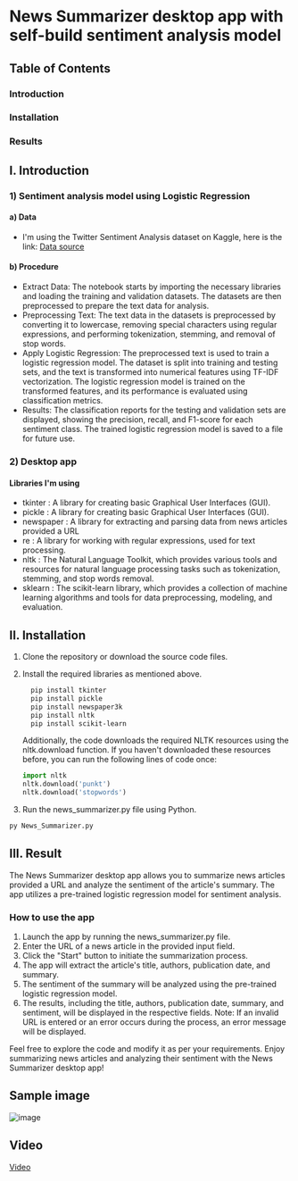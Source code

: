 # **News Summarizer desktop app with self-build sentiment analysis model**

## Table of Contents

### Introduction

### Installation

### Results

## I. Introduction

### 1) Sentiment analysis model using Logistic Regression

#### a) Data

- I'm using the Twitter Sentiment Analysis dataset on Kaggle, here is the link: [Data source](https://www.kaggle.com/datasets/jp797498e/twitter-entity-sentiment-analysis)

#### b) Procedure

- Extract Data: The notebook starts by importing the necessary libraries and loading the training and validation datasets. The datasets are then preprocessed to prepare the text data for analysis.  
- Preprocessing Text: The text data in the datasets is preprocessed by converting it to lowercase, removing special characters using regular expressions, and    performing tokenization, stemming, and removal of stop words.  
- Apply Logistic Regression: The preprocessed text is used to train a logistic regression model. The dataset is split into training and testing sets, and the text is transformed into numerical features using TF-IDF vectorization. The logistic regression model is trained on the transformed features, and its performance is evaluated using classification metrics.  
- Results: The classification reports for the testing and validation sets are displayed, showing the precision, recall, and F1-score for each sentiment class. The trained logistic regression model is saved to a file for future use.  

### 2) Desktop app

#### Libraries I'm using

- tkinter : A library for creating basic Graphical User Interfaces (GUI).  
- pickle : A library for creating basic Graphical User Interfaces (GUI).  
- newspaper : A library for extracting and parsing data from news articles provided a URL  
- re : A library for working with regular expressions, used for text processing.  
- nltk : The Natural Language Toolkit, which provides various tools and resources for natural language processing tasks such as tokenization, stemming, and stop words removal.  
- sklearn : The scikit-learn library, which provides a collection of machine learning algorithms and tools for data preprocessing, modeling, and evaluation.  

## II. Installation

1. Clone the repository or download the source code files.

2. Install the required libraries as mentioned above.

    ```bash
      pip install tkinter
      pip install pickle
      pip install newspaper3k
      pip install nltk
      pip install scikit-learn
    ```

    Additionally, the code downloads the required NLTK resources using the nltk.download function. If you haven't downloaded these resources before, you can run the following lines of code once:

    ```python
    import nltk
    nltk.download('punkt')
    nltk.download('stopwords')
    ```

3. Run the news_summarizer.py file using Python.

```bash
py News_Summarizer.py
```

## III. Result

  The News Summarizer desktop app allows you to summarize news articles provided a URL and analyze the sentiment of the article's summary. The app utilizes a pre-trained logistic regression model for sentiment analysis.

### How to use the app

  1. Launch the app by running the news_summarizer.py file.
  2. Enter the URL of a news article in the provided input field.
  3. Click the "Start" button to initiate the summarization process.
  4. The app will extract the article's title, authors, publication date, and summary.
  5. The sentiment of the summary will be analyzed using the pre-trained logistic regression model.
  6. The results, including the title, authors, publication date, summary, and sentiment, will be displayed in the respective fields.
  Note: If an invalid URL is entered or an error occurs during the process, an error message will be displayed.

  Feel free to explore the code and modify it as per your requirements. Enjoy summarizing news articles and analyzing their sentiment with the News Summarizer desktop app!

## Sample image

![image](https://github.com/VoidKeishi/News_Summarizer/assets/118616093/410f18ee-9076-4705-9aea-ba6816c89e76)

## Video

[Video](https://drive.google.com/file/d/11hXwGjeYVIAAvCfQZzIQM1h7UmqQXNeP/view?usp=drive_link)
